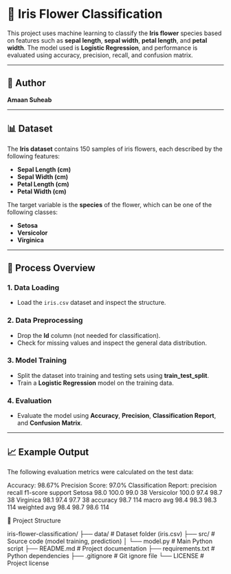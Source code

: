 # 🌸 Iris Flower Classification

This project uses machine learning to classify the **Iris flower** species based on features such as **sepal length**, **sepal width**, **petal length**, and **petal width**. The model used is **Logistic Regression**, and performance is evaluated using accuracy, precision, recall, and confusion matrix.

---

## 👤 Author

**Amaan Suheab**

---

## 📊 Dataset

The **Iris dataset** contains 150 samples of iris flowers, each described by the following features:

- **Sepal Length (cm)**
- **Sepal Width (cm)**
- **Petal Length (cm)**
- **Petal Width (cm)**

The target variable is the **species** of the flower, which can be one of the following classes:
- **Setosa**
- **Versicolor**
- **Virginica**

---

## 🧪 Process Overview

### 1. **Data Loading**
   - Load the `iris.csv` dataset and inspect the structure.

### 2. **Data Preprocessing**
   - Drop the **Id** column (not needed for classification).
   - Check for missing values and inspect the general data distribution.

### 3. **Model Training**
   - Split the dataset into training and testing sets using **train_test_split**.
   - Train a **Logistic Regression** model on the training data.

### 4. **Evaluation**
   - Evaluate the model using **Accuracy**, **Precision**, **Classification Report**, and **Confusion Matrix**.

---

## 📈 Example Output

The following evaluation metrics were calculated on the test data:


Accuracy: 98.67%
Precision Score: 97.0%
Classification Report:
              precision    recall  f1-score   support
           Setosa       98.0      100.0      99.0        38
       Versicolor       100.0      97.4       98.7        38
        Virginica       98.1      97.4       97.7        38
    accuracy                           98.7       114
   macro avg       98.4      98.3       98.3       114
weighted avg       98.4      98.7       98.6       114

📂 Project Structure

iris-flower-classification/
├── data/                      # Dataset folder (iris.csv)
├── src/                       # Source code (model training, prediction)
│   └── model.py               # Main Python script
├── README.md                  # Project documentation
├── requirements.txt           # Python dependencies
├── .gitignore                 # Git ignore file
└── LICENSE                    # Project license
